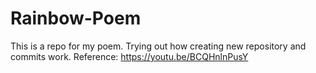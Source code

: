 # Rainbow-Poem
This is a repo for my poem. Trying out how creating new repository and commits work.
Reference: https://youtu.be/BCQHnlnPusY
